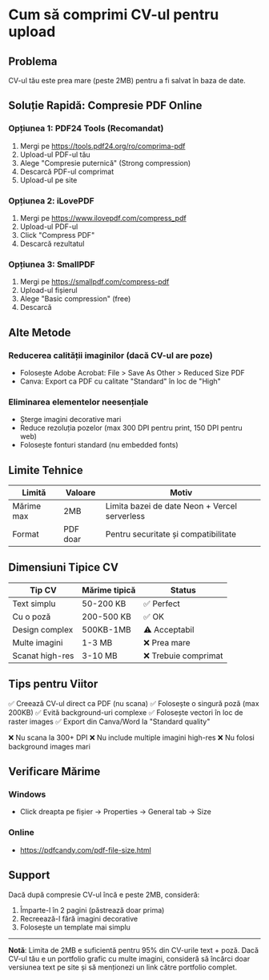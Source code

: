 # Cum să comprimi CV-ul pentru upload

## Problema
CV-ul tău este prea mare (peste 2MB) pentru a fi salvat în baza de date.

## Soluție Rapidă: Compresie PDF Online

### Opțiunea 1: PDF24 Tools (Recomandat)
1. Mergi pe https://tools.pdf24.org/ro/comprima-pdf
2. Upload-ul PDF-ul tău
3. Alege "Compresie puternică" (Strong compression)
4. Descarcă PDF-ul comprimat
5. Upload-ul pe site

### Opțiunea 2: iLovePDF
1. Mergi pe https://www.ilovepdf.com/compress_pdf
2. Upload-ul PDF-ul
3. Click "Compress PDF"
4. Descarcă rezultatul

### Opțiunea 3: SmallPDF
1. Mergi pe https://smallpdf.com/compress-pdf
2. Upload-ul fișierul
3. Alege "Basic compression" (free)
4. Descarcă

## Alte Metode

### Reducerea calității imaginilor (dacă CV-ul are poze)
- Folosește Adobe Acrobat: File > Save As Other > Reduced Size PDF
- Canva: Export ca PDF cu calitate "Standard" în loc de "High"

### Eliminarea elementelor neesențiale
- Șterge imagini decorative mari
- Reduce rezoluția pozelor (max 300 DPI pentru print, 150 DPI pentru web)
- Folosește fonturi standard (nu embedded fonts)

## Limite Tehnice

| Limită | Valoare | Motiv |
|--------|---------|-------|
| Mărime max | 2MB | Limita bazei de date Neon + Vercel serverless |
| Format | PDF doar | Pentru securitate și compatibilitate |

## Dimensiuni Tipice CV

| Tip CV | Mărime tipică | Status |
|--------|---------------|--------|
| Text simplu | 50-200 KB | ✅ Perfect |
| Cu o poză | 200-500 KB | ✅ OK |
| Design complex | 500KB-1MB | ⚠️ Acceptabil |
| Multe imagini | 1-3 MB | ❌ Prea mare |
| Scanat high-res | 3-10 MB | ❌ Trebuie comprimat |

## Tips pentru Viitor

✅ Creează CV-ul direct ca PDF (nu scana)
✅ Folosește o singură poză (max 200KB)
✅ Evită background-uri complexe
✅ Folosește vectori în loc de raster images
✅ Export din Canva/Word la "Standard quality"

❌ Nu scana la 300+ DPI
❌ Nu include multiple imagini high-res
❌ Nu folosi background images mari

## Verificare Mărime

### Windows
- Click dreapta pe fișier → Properties → General tab → Size

### Online
- https://pdfcandy.com/pdf-file-size.html

## Support

Dacă după compresie CV-ul încă e peste 2MB, consideră:
1. Împarte-l în 2 pagini (păstrează doar prima)
2. Recreează-l fără imagini decorative
3. Folosește un template mai simplu

---

**Notă**: Limita de 2MB e suficientă pentru 95% din CV-urile text + poză. Dacă CV-ul tău e un portfolio grafic cu multe imagini, consideră să încărci doar versiunea text pe site și să menționezi un link către portfolio complet.
